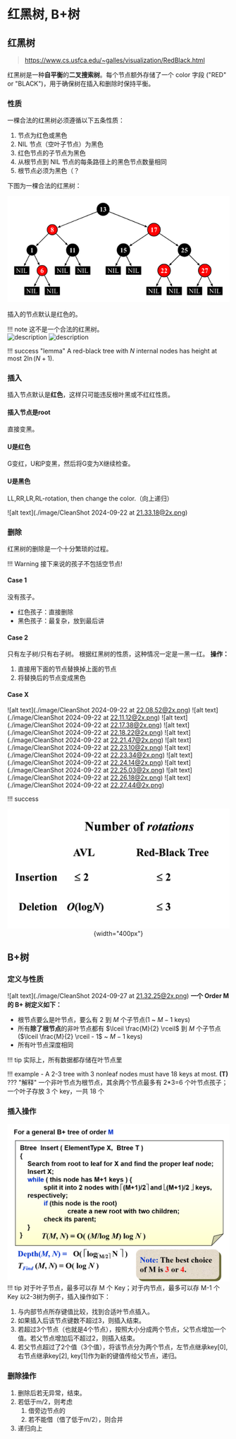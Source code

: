 # 红黑树, B+树
## 红黑树
> https://www.cs.usfca.edu/~galles/visualization/RedBlack.html


红黑树是一种**自平衡**的**二叉搜索树**。每个节点额外存储了一个 color 字段 ("RED" or "BLACK")，用于确保树在插入和删除时保持平衡。
### 性质
一棵合法的红黑树必须遵循以下五条性质：

1.  节点为红色或黑色
2.  NIL 节点（空叶子节点）为黑色
3.  红色节点的子节点为黑色
4.  从根节点到 NIL 节点的每条路径上的黑色节点数量相同
5.  根节点必须为黑色（？

下图为一棵合法的红黑树：

![alt text](./image/image.png)

插入的节点默认是红色的。

!!! note
    这不是一个合法的红黑树。    
    <img src="../image/2.png" alt="description" width="300"/> <img src="../image/1.png" alt="description" width="300"/>  

!!! success "lemma"
    A red-black tree with $N$ internal nodes has height at most $2\ln (N+1)$.

### 插入
插入节点默认是**红色**，这样只可能违反根叶黑或不红红性质。

#### 插入节点是root
直接变黑。
#### U是红色
G变红，U和P变黑，然后将G变为X继续检查。
#### U是黑色
LL,RR,LR,RL-rotation, then change the color.（向上递归）

![alt text](./image/CleanShot 2024-09-22 at 21.33.18@2x.png)

### 删除
红黑树的删除是一个十分繁琐的过程。

!!! Warning
    接下来说的孩子不包括空节点!
#### Case 1
没有孩子。  
- 红色孩子：直接删除
- 黑色孩子：最复杂，放到最后讲

#### Case 2
只有左子树/只有右子树。 
根据红黑树的性质，这种情况一定是一黑一红。
**操作：**

1. 直接用下面的节点替换掉上面的节点
2. 将替换后的节点变成黑色

#### Case X
![alt text](./image/CleanShot 2024-09-22 at 22.08.52@2x.png)
![alt text](./image/CleanShot 2024-09-22 at 22.11.12@2x.png)
![alt text](./image/CleanShot 2024-09-22 at 22.17.38@2x.png)
![alt text](./image/CleanShot 2024-09-22 at 22.18.22@2x.png)
![alt text](./image/CleanShot 2024-09-22 at 22.21.47@2x.png)
![alt text](./image/CleanShot 2024-09-22 at 22.23.10@2x.png)
![alt text](./image/CleanShot 2024-09-22 at 22.23.34@2x.png)
![alt text](./image/CleanShot 2024-09-22 at 22.24.14@2x.png)
![alt text](./image/CleanShot 2024-09-22 at 22.25.03@2x.png)
![alt text](./image/CleanShot 2024-09-22 at 22.26.18@2x.png)
![alt text](./image/CleanShot 2024-09-22 at 22.27.44@2x.png)

!!! success
    <center>
    ![alt text](<./image/CleanShot 2024-12-28 at 10.01.51@2x.png>){width="400px"}
    </center>

## B+树
### 定义与性质
![alt text](./image/CleanShot 2024-09-27 at 21.32.25@2x.png)
**一个 Order M 的 B+ 树定义如下：**

- 根节点要么是叶节点，要么有 2 到 $M$ 个子节点(1 ~ $M-1$ keys)
- 所有**除了根节点**的非叶节点都有 $\lceil \frac{M}{2} \rceil$ 到 $M$ 个子节点($\lceil \frac{M}{2} \rceil - 1$ ~ $M-1$ keys)
- 所有叶节点深度相同

!!! tip
    实际上，所有数据都存储在叶节点里

!!! example 
    - A 2-3 tree with 3 nonleaf nodes must have 18 keys at most. **(T)**
    ??? "解释"
        一个非叶节点为根节点，其余两个节点最多有 2\*3=6 个叶节点孩子；一个叶子存放 3 个 key，一共 18 个

### 插入操作
![alt text](./image/234TreeInsert.png)
!!! tip
    对于叶子节点，最多可以存 M 个 Key；对于内节点，最多可以存 M-1 个 Key
以2-3树为例子，插入操作如下：

1. 与内部节点所存键值比较，找到合适叶节点插入。
2. 如果插入后该节点键数不超过3，则插入结束。
3. 若超过3个节点（也就是4个节点），按照大小分成两个节点，父节点增加一个值。若父节点增加后不超过2，则插入结束。
4. 若父节点超过了2个值（3个值），将该节点分为两个节点，左节点继承key[0], 右节点继承key[2], key[1]作为新的键值传给父节点，递归。

### 删除操作

1. 删除后若无异常，结束。
2. 若低于m/2，则考虑
      1. 借旁边节点的
      2. 若不能借（借了低于m/2），则合并
3. 递归向上